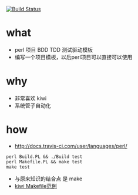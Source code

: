 [![Build Status](https://travis-ci.org/gnuhub/travis_ci_perl_template.svg?branch=master)](https://travis-ci.org/gnuhub/travis_ci_perl_template)

what
==========

* perl 项目 BDD TDD 测试驱动模板
* 编写一个项目模板，以后perl项目可以直接可以使用

why
============

* 非常喜欢 kiwi
* 系统管子自动化

how
==============

* http://docs.travis-ci.com/user/languages/perl/
```
perl Build.PL && ./Build test
perl Makefile.PL && make test
make test
```
* 与原来知识的结合点 是 make 
* [kiwi Makefile范例](https://github.com/gnuhub/kiwi/blob/gnuhub_kiwi/Makefile)